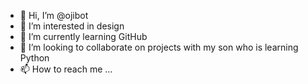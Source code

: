 - 👋 Hi, I’m @ojibot
- 👀 I’m interested in design
- 🌱 I’m currently learning GitHub
- 💞️ I’m looking to collaborate on projects with my son who is learning Python
- 📫 How to reach me ...

<!---
ojibot/ojibot is a ✨ special ✨ repository because its `README.md` (this file) appears on your GitHub profile.
You can click the Preview link to take a look at your changes.
--->
